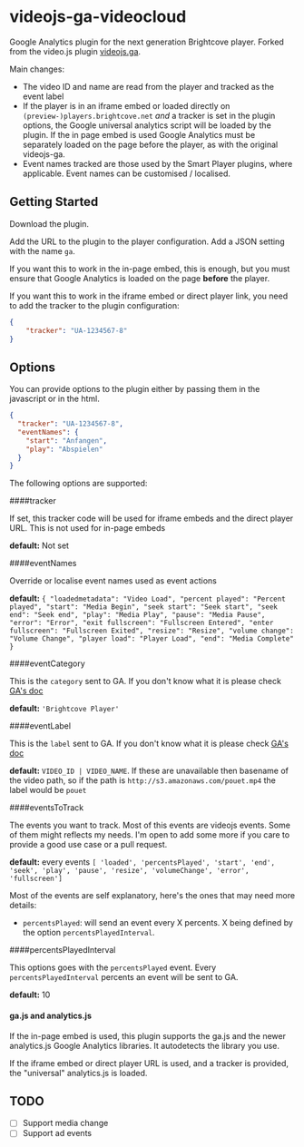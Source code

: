 # videojs-ga-videocloud

Google Analytics plugin for the next generation Brightcove player. Forked from the video.js plugin [videojs.ga](https://github.com/mickey/videojs-ga).

Main changes:

- The video ID and name are read from the player and tracked as the event label
- If the player is in an iframe embed or loaded directly on `(preview-)players.brightcove.net` *and* a tracker is set in the plugin options, the Google universal analytics script will be loaded by the plugin. If the in page embed is used Google Analytics must be separately loaded on the page before the player, as with the original videojs-ga.
- Event names tracked are those used by the Smart Player plugins, where applicable. Event names can be customised / localised.

## Getting Started
Download the plugin.

Add the URL to the plugin to the player configuration. Add a JSON setting with the name `ga`.

If you want this to work in the in-page embed, this is enough, but you must ensure that Google Analytics is loaded on the page **before** the player.

If you want this to work in the iframe embed or direct player link, you need to add the tracker to the plugin configuration:

```json
{
    "tracker": "UA-1234567-8"
}
```

## Options

You can provide options to the plugin either by passing them in the javascript or in the html.

```json
{
  "tracker": "UA-1234567-8",
  "eventNames": {
    "start": "Anfangen",
    "play": "Abspielen"
  }
}
```

The following options are supported:

####tracker

If set, this tracker code will be used for iframe embeds and the direct player URL. This is not used for in-page embeds

**default:** Not set

####eventNames

Override or localise event names used as event actions

**default:** ```{
  "loadedmetadata": "Video Load",
  "percent played": "Percent played",
  "start": "Media Begin",
  "seek start": "Seek start",
  "seek end": "Seek end",
  "play": "Media Play",
  "pause": "Media Pause",
  "error": "Error",
  "exit fullscreen": "Fullscreen Entered",
  "enter fullscreen": "Fullscreen Exited",
  "resize": "Resize",
  "volume change": "Volume Change",
  "player load": "Player Load",
  "end": "Media Complete"
}```

####eventCategory

This is the ```category``` sent to GA. If you don't know what it is please check [GA's doc](https://developers.google.com/analytics/devguides/collection/gajs/eventTrackerGuide)

**default:** ```'Brightcove Player'```

####eventLabel

This is the ```label``` sent to GA. If you don't know what it is please check [GA's doc](https://developers.google.com/analytics/devguides/collection/gajs/eventTrackerGuide)

**default:** `VIDEO_ID | VIDEO_NAME`. If these are unavailable then basename of the video path, so if the path is ```http://s3.amazonaws.com/pouet.mp4``` the label would be ```pouet```

####eventsToTrack

The events you want to track. Most of this events are videojs events. Some of them might reflects my needs.
I'm open to add some more if you care to provide a good use case or a pull request.

**default:** every events
  ```[ 'loaded', 'percentsPlayed', 'start', 'end', 'seek', 'play', 'pause', 'resize', 'volumeChange', 'error', 'fullscreen']```

Most of the events are self explanatory, here's the ones that may need more details:

- ```percentsPlayed```: will send an event every X percents. X being defined by the option ```percentsPlayedInterval```.

####percentsPlayedInterval

This options goes with the ```percentsPlayed``` event. Every ```percentsPlayedInterval``` percents an event will be sent to GA.

**default:** 10

#### ga.js and analytics.js

If the in-page embed is used, this plugin supports the ga.js and the newer analytics.js Google Analytics libraries. It autodetects the library you use.

If the iframe embed or direct player URL is used, and a tracker is provided, the "universal" analytics.js is loaded.

## TODO

- [ ] Support media change
- [ ] Support ad events
